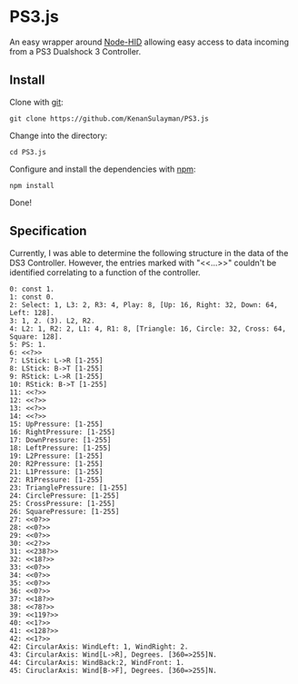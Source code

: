 # PS3.js

An easy wrapper around [Node-HID](https://github.com/hanshuebner/node-hid) allowing easy access to data incoming from a PS3 Dualshock 3 Controller.

## Install

Clone with [git](http://git-scm.com):

    git clone https://github.com/KenanSulayman/PS3.js

Change into the directory:

    cd PS3.js

Configure and install the dependencies with [npm](http://github.com/isaacs/npm):

    npm install

Done!

## Specification

Currently, I was able to determine the following structure in the data of the DS3 Controller. However, the entries marked with "<<...>>" couldn't be identified correlating to a function of the controller.

    0: const 1.
    1: const 0.
    2: Select: 1, L3: 2, R3: 4, Play: 8, [Up: 16, Right: 32, Down: 64, Left: 128].
    3: 1, 2. (3). L2, R2.
    4: L2: 1, R2: 2, L1: 4, R1: 8, [Triangle: 16, Circle: 32, Cross: 64, Square: 128].
    5: PS: 1.
    6: <<?>>
    7: LStick: L->R [1-255]
    8: LStick: B->T [1-255]
    9: RStick: L->R [1-255]
    10: RStick: B->T [1-255]
    11: <<?>>
    12: <<?>>
    13: <<?>>
    14: <<?>>
    15: UpPressure: [1-255]
    16: RightPressure: [1-255]
    17: DownPressure: [1-255]
    18: LeftPressure: [1-255]
    19: L2Pressure: [1-255]
    20: R2Pressure: [1-255]
    21: L1Pressure: [1-255]
    22: R1Pressure: [1-255]
    23: TrianglePressure: [1-255]
    24: CirclePressure: [1-255]
    25: CrossPressure: [1-255]
    26: SquarePressure: [1-255]
    27: <<0?>>
    28: <<0?>>
    29: <<0?>>
    30: <<2?>>
    31: <<238?>>
    32: <<18?>>
    33: <<0?>>
    34: <<0?>>
    35: <<0?>>
    36: <<0?>>
    37: <<18?>>
    38: <<78?>>
    39: <<119?>>
    40: <<1?>>
    41: <<128?>>
    42: <<1?>>
    42: CircularAxis: WindLeft: 1, WindRight: 2.
    43: CircularAxis: Wind[L->R], Degrees. [360=>255]N.
    44: CircularAxis: WindBack:2, WindFront: 1.
    45: CiruclarAxis: Wind[B->F], Degrees. [360=>255]N.